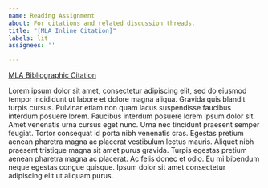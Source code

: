 ```yaml
---
name: Reading Assignment
about: For citations and related discussion threads.
title: "[MLA Inline Citation]"
labels: lit
assignees: ''

---
```


[MLA Bibliographic Citation](https://www.scribbr.com/mla-citation-generator/)

Lorem ipsum dolor sit amet, consectetur adipiscing elit, sed do eiusmod tempor incididunt ut labore et dolore magna aliqua. Gravida quis blandit turpis cursus. Pulvinar etiam non quam lacus suspendisse faucibus interdum posuere lorem. Faucibus interdum posuere lorem ipsum dolor sit. Amet venenatis urna cursus eget nunc. Urna nec tincidunt praesent semper feugiat. Tortor consequat id porta nibh venenatis cras. Egestas pretium aenean pharetra magna ac placerat vestibulum lectus mauris. Aliquet nibh praesent tristique magna sit amet purus gravida. Turpis egestas pretium aenean pharetra magna ac placerat. Ac felis donec et odio. Eu mi bibendum neque egestas congue quisque. Ipsum dolor sit amet consectetur adipiscing elit ut aliquam purus.
